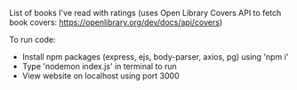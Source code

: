 List of books I've read with ratings
(uses Open Library Covers API to fetch book covers: https://openlibrary.org/dev/docs/api/covers)

To run code:
- Install npm packages (express, ejs, body-parser, axios, pg) using 'npm i'
- Type 'nodemon index.js' in terminal to run
- View website on localhost using port 3000
